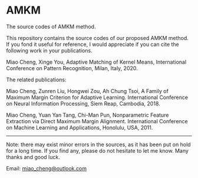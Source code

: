 # AMKM
The source codes of AMKM method.

This repository contains the source codes of our proposed AMKM method. If you fond it useful for reference, I would appreciate if you can cite the following work in your publications.

Miao Cheng, Xinge You, Adaptive Matching of Kernel Means, International Conference on Pattern Recognition, Milan, Italy, 2020.


The related publications:

Miao Cheng, Zunren Liu, Hongwei Zou, Ah Chung Tsoi, A Family of Maximum Margin Criterion for Adaptive Learning. International Conference on Neural Information Processing, Siem Reap, Cambodia, 2018.

Miao Cheng, Yuan Yan Tang, Chi-Man Pun, Nonparametric Feature Extraction via Direct Maximum Margin Alignment. International Conference on Machine Learning and Applications, Honolulu, USA, 2011.


**********************************************************************************************
Note: there may exist minor errors in the sources, as it has been put on hold for a long time. If you find any, please do not hesitate to let me know. Many thanks and good luck.

Email: miao_cheng@outlook.com


